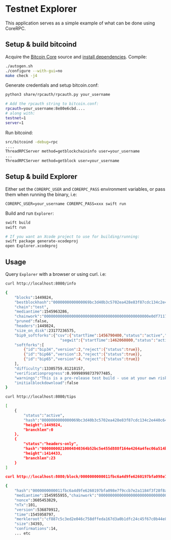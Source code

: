 # Testnet Explorer

This application serves as a simple example of what can be done using CoreRPC.

## Setup & build bitcoind

Acquire the [Bitcoin Core](https://github.com/bitcoin/bitcoin) source and [install dependencies](https://github.com/bitcoin/bitcoin/blob/master/doc/build-osx.md).
Compile:
```bash
./autogen.sh
./configure --with-gui=no
make check -j4
```

Generate credentials and setup bitcoin.conf:
```bash
python3 share/rpcauth/rpcauth.py your_username

# Add the rpcauth string to bitcoin.conf:
rpcauth=your_username:8e80e6cbd....
# along with:
testnet=1
server=1
```

Run bitcoind:
```bash
src/bitcoind -debug=rpc
....
ThreadRPCServer method=getblockchaininfo user=your_username
...
ThreadRPCServer method=getblock user=your_username

```

## Setup & build Explorer

Either set the `CORERPC_USER` and `CORERPC_PASS` environment variables, or pass them when running the binary, i.e:
```
CORERPC_USER=your_username CORERPC_PASS=xxx swift run
```

Build and run `Explorer`:
```bash
swift build
swift run

# If you want an Xcode project to use for building/running:
swift package generate-xcodeproj
open Explorer.xcodeproj
```

## Usage

Query `Explorer` with a browser or using curl. i.e:

```bash
curl http://localhost:8080/info

{
    "blocks":1449824,
    "bestblockhash":"0000000000000069bc3d40b3c5702ea428e83f87cdc134c2e440c645e3f43388",
    "chain":"test",
    "mediantime":1545963286,
    "chainwork":"0000000000000000000000000000000000000000000000e0df7117c1efb1f389",
    "pruned":false,
    "headers":1449824,
    "size_on_disk":23177236575,
    "bip9_softforks":{"csv":{"startTime":1456790400,"status":"active","since":770112,"timeout":1493596800},
                        "segwit":{"startTime":1462060800,"status":"active","since":834624,"timeout":1493596800}},
    "softforks":[
        {"id":"bip34","version":2,"reject":{"status":true}},
        {"id":"bip66","version":3,"reject":{"status":true}},
        {"id":"bip65","version":4,"reject":{"status":true}}
    ],
    "difficulty":13305759.81218157,
    "verificationprogress":0.99998998737977485,
    "warnings":"This is a pre-release test build - use at your own risk - do not use for mining or merchant applications",
    "initialblockdownload":false
}

curl http://localhost:8080/tips

[
    {
        "status":"active",
        "hash":"0000000000000069bc3d40b3c5702ea428e83f87cdc134c2e440c645e3f43388",
        "height":1449824,
        "branchlen":0
    },
    {
        "status":"headers-only",
        "hash":"00000000210004840364b52bc5e455d888f164e4264a4fec06a514b67e9d5722",
        "height":1414433,
        "branchlen":23
    }
]

curl http://localhost:8080/block/0000000000011fbc6a4d9fe6260197bfa098e7f9ccb7e2a1184f3f28f8a86f50

{
    "hash":"0000000000011fbc6a4d9fe6260197bfa098e7f9ccb7e2a1184f3f28f8a86f50",
    "mediantime":1545955955,"chainwork":"0000000000000000000000000000000000000000000000e0d918d4672cfe2345",
    "nonce":3605453829,
    "nTx":101,
    "version":536870912,
    "time":1545958797,
    "merkleroot":"cf887c5c3ed2e046c758dffeda167d3a0b1dfc24c45f67c0b44e8a76db0fd387",
    "size":34393,
    "confirmations":14,
    ... etc
```
